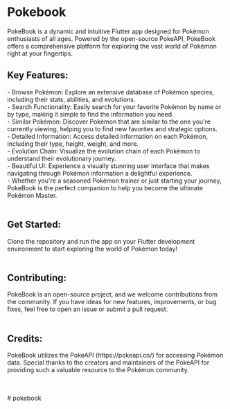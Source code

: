 <h1>Pokebook</h1>
PokeBook is a dynamic and intuitive Flutter app designed for Pokémon enthusiasts of all ages. Powered by the open-source PokeAPI, PokeBook offers a comprehensive platform for exploring the vast world of Pokémon right at your fingertips.  
 <br />
<h2>Key Features:</h2>   
- Browse Pokémon: Explore an extensive database of Pokémon species, including their stats, abilities, and evolutions.  <br />
- Search Functionality: Easily search for your favorite Pokémon by name or by type, making it simple to find the information you need.<br />  
- Similar Pokémon: Discover Pokémon that are similar to the one you're currently viewing, helping you to find new favorites and strategic options.<br />  
- Detailed Information: Access detailed information on each Pokémon, including their type, height, weight, and more.  <br />
- Evolution Chain: Visualize the evolution chain of each Pokémon to understand their evolutionary journey.  <br />
- Beautiful UI: Experience a visually stunning user interface that makes navigating through Pokémon information a delightful experience.<br />  
- Whether you're a seasoned Pokémon trainer or just starting your journey, PokeBook is the perfect companion to help you become the ultimate Pokémon Master.<br />  
<br /> 
<h2>Get Started:</h2>
Clone the repository and run the app on your Flutter development environment to start exploring the world of Pokémon today!  <br />
 <br />
<h2>Contributing:</h2>
PokeBook is an open-source project, and we welcome contributions from the community. If you have ideas for new features, improvements, or bug fixes, feel free to open an issue or submit a pull request.  
 <br /> <br />
<h2>Credits:</h2>
PokeBook utilizes the PokeAPI (https://pokeapi.co/) for accessing Pokémon data. Special thanks to the creators and maintainers of the PokeAPI for providing such a valuable resource to the Pokémon community.  

 <br /> <br />
#   p o k e b o o k 
 
 
